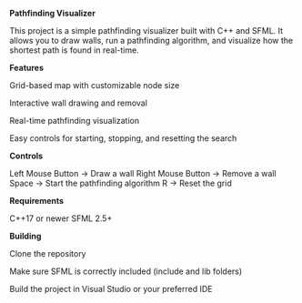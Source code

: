 **Pathfinding Visualizer**

This project is a simple pathfinding visualizer built with C++ and SFML.
It allows you to draw walls, run a pathfinding algorithm, and visualize how the shortest path is found in real-time.

**Features**

Grid-based map with customizable node size

Interactive wall drawing and removal

Real-time pathfinding visualization

Easy controls for starting, stopping, and resetting the search

**Controls**

Left Mouse Button -> Draw a wall
Right Mouse Button -> Remove a wall
Space -> Start the pathfinding algorithm
R -> Reset the grid

**Requirements**

C++17 or newer
SFML 2.5+

**Building**

Clone the repository

Make sure SFML is correctly included (include and lib folders)

Build the project in Visual Studio or your preferred IDE
